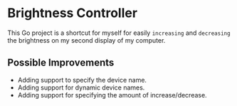 # Brightness Controller
This Go project is a shortcut for myself for easily `increasing` and `decreasing` the brightness on my second display of my computer.

## Possible Improvements
- Adding support to specify the device name.
- Adding support for dynamic device names.
- Adding support for specifying the amount of increase/decrease.